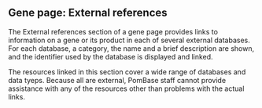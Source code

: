 ## Gene page: External references

The External references section of a gene page provides links to
information on a gene or its product in each of several external
databases. For each database, a category, the name and a brief
description are shown, and the identifier used by the database is
displayed and linked.

The resources linked in this section cover a wide range of databases
and data tyeps. Because all are external, PomBase staff cannot provide
assistance with any of the resources other than problems with the
actual links.
